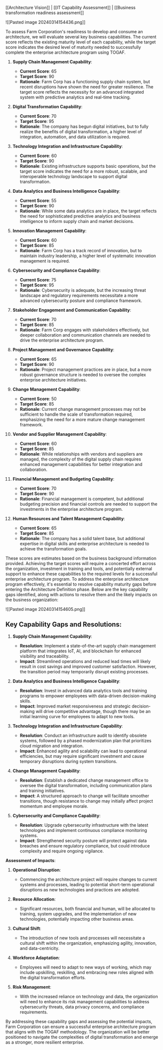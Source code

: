 [[Architecture Vision]] | [[IT Capability Assessment]] | [[Business transformation readiness assessment]]

![[Pasted image 20240314154436.png]]

To assess Farm Corporation's readiness to develop and consume an architecture, we will evaluate several key business capabilities. The current score reflects the existing maturity level of each capability, while the target score indicates the desired level of maturity needed to successfully complete the enterprise architecture program using TOGAF.

1. **Supply Chain Management Capability**:
    
    - **Current Score**: 65
    - **Target Score**: 90
    - **Rationale**: Farm Corp has a functioning supply chain system, but recent disruptions have shown the need for greater resilience. The target score reflects the necessity for an advanced integrated system with predictive analytics and real-time tracking.
2. **Digital Transformation Capability**:
    
    - **Current Score**: 70
    - **Target Score**: 95
    - **Rationale**: The company has begun digital initiatives, but to fully realize the benefits of digital transformation, a higher level of integration, automation, and data utilization is required.
3. **Technology Integration and Infrastructure Capability**:
    
    - **Current Score**: 60
    - **Target Score**: 90
    - **Rationale**: Existing infrastructure supports basic operations, but the target score indicates the need for a more robust, scalable, and interoperable technology landscape to support digital transformation.
4. **Data Analytics and Business Intelligence Capability**:
    
    - **Current Score**: 55
    - **Target Score**: 90
    - **Rationale**: While some data analytics are in place, the target reflects the need for sophisticated predictive analytics and business intelligence to inform supply chain and market decisions.
5. **Innovation Management Capability**:
    
    - **Current Score**: 60
    - **Target Score**: 85
    - **Rationale**: Farm Corp has a track record of innovation, but to maintain industry leadership, a higher level of systematic innovation management is required.
6. **Cybersecurity and Compliance Capability**:
    
    - **Current Score**: 75
    - **Target Score**: 95
    - **Rationale**: Cybersecurity is adequate, but the increasing threat landscape and regulatory requirements necessitate a more advanced cybersecurity posture and compliance framework.
7. **Stakeholder Engagement and Communication Capability**:
    
    - **Current Score**: 70
    - **Target Score**: 85
    - **Rationale**: Farm Corp engages with stakeholders effectively, but deeper collaboration and communication channels are needed to drive the enterprise architecture program.
8. **Project Management and Governance Capability**:
    
    - **Current Score**: 65
    - **Target Score**: 90
    - **Rationale**: Project management practices are in place, but a more robust governance structure is needed to oversee the complex enterprise architecture initiatives.
9. **Change Management Capability**:
    
    - **Current Score**: 50
    - **Target Score**: 85
    - **Rationale**: Current change management processes may not be sufficient to handle the scale of transformation required, emphasizing the need for a more mature change management framework.
10. **Vendor and Supplier Management Capability**:
    
    - **Current Score**: 60
    - **Target Score**: 85
    - **Rationale**: While relationships with vendors and suppliers are managed, the complexity of the digital supply chain requires enhanced management capabilities for better integration and collaboration.
11. **Financial Management and Budgeting Capability**:
    
    - **Current Score**: 70
    - **Target Score**: 90
    - **Rationale**: Financial management is competent, but additional budgeting precision and financial controls are needed to support the investments in the enterprise architecture program.
12. **Human Resources and Talent Management Capability**:
    
    - **Current Score**: 65
    - **Target Score**: 85
    - **Rationale**: The company has a solid talent base, but additional expertise in digital skills and enterprise architecture is needed to achieve the transformation goals.

These scores are estimates based on the business background information provided. Achieving the target scores will require a concerted effort across the organization, investment in training and tools, and potentially external support to enhance these capabilities to the required levels for a successful enterprise architecture program.
To address the enterprise architecture program effectively, it's essential to resolve capability maturity gaps before entering the Architecture Definition phase. Below are the key capability gaps identified, along with actions to resolve them and the likely impacts on the business organization:

![[Pasted image 20240314154605.png]]

## Key Capability Gaps and Resolutions:

1. **Supply Chain Management Capability**:
    
    - **Resolution**: Implement a state-of-the-art supply chain management platform that integrates IoT, AI, and blockchain for enhanced visibility and traceability.
    - **Impact**: Streamlined operations and reduced lead times will likely result in cost savings and improved customer satisfaction. However, the transition period may temporarily disrupt existing processes.
2. **Data Analytics and Business Intelligence Capability**:
    
    - **Resolution**: Invest in advanced data analytics tools and training programs to empower employees with data-driven decision-making skills.
    - **Impact**: Improved market responsiveness and strategic decision-making will drive competitive advantage, though there may be an initial learning curve for employees to adapt to new tools.
3. **Technology Integration and Infrastructure Capability**:
    
    - **Resolution**: Conduct an infrastructure audit to identify obsolete systems, followed by a phased modernization plan that prioritizes cloud migration and integration.
    - **Impact**: Enhanced agility and scalability can lead to operational efficiencies, but may require significant investment and cause temporary disruptions during system transitions.
4. **Change Management Capability**:
    
    - **Resolution**: Establish a dedicated change management office to oversee the digital transformation, including communication plans and training initiatives.
    - **Impact**: A structured approach to change will facilitate smoother transitions, though resistance to change may initially affect project momentum and employee morale.
5. **Cybersecurity and Compliance Capability**:
    
    - **Resolution**: Upgrade cybersecurity infrastructure with the latest technologies and implement continuous compliance monitoring systems.
    - **Impact**: Strengthened security posture will protect against data breaches and ensure regulatory compliance, but could introduce complexity and require ongoing vigilance.

**Assessment of Impacts**:

1. **Operational Disruption**:
    
    - Commencing the architecture project will require changes to current systems and processes, leading to potential short-term operational disruptions as new technologies and practices are adopted.
    
1. **Resource Allocation**:
    
    - Significant resources, both financial and human, will be allocated to training, system upgrades, and the implementation of new technologies, potentially impacting other business areas.
    
1. **Cultural Shift**:
    
    - The introduction of new tools and processes will necessitate a cultural shift within the organization, emphasizing agility, innovation, and data-centricity.
    
1. **Workforce Adaptation**:
    
    - Employees will need to adapt to new ways of working, which may include upskilling, reskilling, and embracing new roles aligned with the digital transformation efforts.
    
1. **Risk Management**:
    
    - With the increased reliance on technology and data, the organization will need to enhance its risk management capabilities to address cybersecurity threats, data privacy concerns, and compliance requirements.

By addressing these capability gaps and assessing the potential impacts, Farm Corporation can ensure a successful enterprise architecture program that aligns with the TOGAF methodology. The organization will be better positioned to navigate the complexities of digital transformation and emerge as a stronger, more resilient enterprise.
